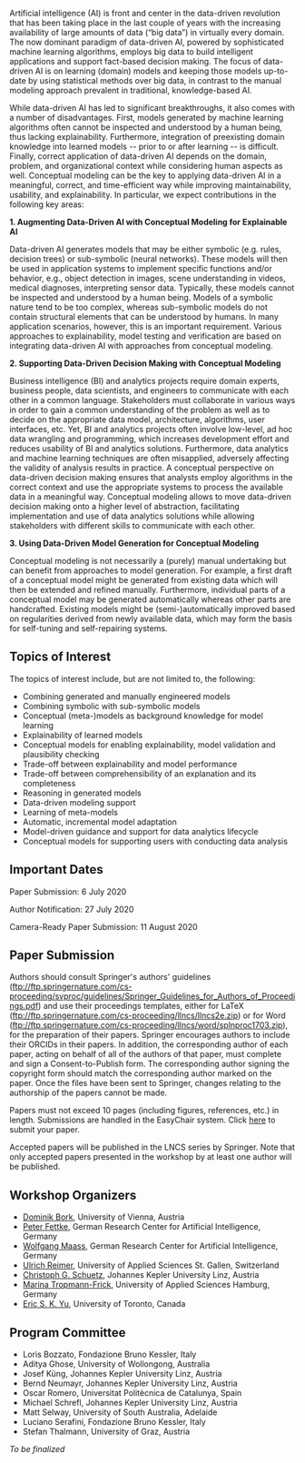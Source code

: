Artificial intelligence (AI) is front and center in the data-driven revolution that has been taking place in the last couple of years with the increasing availability of large amounts of data (“big data”) in virtually every domain. The now dominant paradigm of data-driven AI, powered by sophisticated machine learning algorithms, employs big data to build intelligent applications and support fact-based decision making. The focus of data-driven AI is on learning (domain) models and keeping those models up-to-date by using statistical methods over big data, in contrast to the manual modeling approach prevalent in traditional, knowledge-based AI.

While data-driven AI has led to significant breakthroughs, it also comes with a number of disadvantages. First, models generated by machine learning algorithms often cannot be inspected and understood by a human being, thus lacking explainability. Furthermore, integration of preexisting domain knowledge into learned models -- prior to or after learning -- is difficult. Finally, correct application of data-driven AI depends on the domain, problem, and organizational context while considering human aspects as well. Conceptual modeling can be the key to applying data-driven AI in a meaningful, correct, and time-efficient way while improving maintainability, usability, and explainability. In particular, we expect contributions in the following key areas:

**1. Augmenting Data-Driven AI with Conceptual Modeling for Explainable AI**

Data-driven AI generates models that may be either symbolic (e.g. rules, decision trees) or sub-symbolic (neural networks). These models will then be used in application systems to implement specific functions and/or behavior, e.g., object detection in images, scene understanding in videos, medical diagnoses, interpreting sensor data. Typically, these models cannot be inspected and understood by a human being. Models of a symbolic nature tend to be too complex, whereas sub-symbolic models do not contain structural elements that can be understood by humans. In many application scenarios, however, this is an important requirement. Various approaches to explainability, model testing and verification are based on integrating data-driven AI with approaches from conceptual modeling.

**2. Supporting Data-Driven Decision Making with Conceptual Modeling**

Business intelligence (BI) and analytics projects require domain experts, business people, data scientists, and engineers to communicate with each other in a common language. Stakeholders must collaborate in various ways in order to gain a common understanding of the problem as well as to decide on the appropriate data model, architecture, algorithms, user interfaces, etc. Yet, BI and analytics projects often involve low-level, ad hoc data wrangling and programming, which increases development effort and reduces usability of BI and analytics solutions. Furthermore, data analytics and machine learning techniques are often misapplied, adversely affecting the validity of analysis results in practice. A conceptual perspective on data-driven decision making ensures that analysts employ algorithms in the correct context and use the appropriate systems to process the available data in a meaningful way. Conceptual modeling allows to move data-driven decision making onto a higher level of abstraction, facilitating implementation and use of data analytics solutions while allowing stakeholders with different skills to communicate with each other.

**3. Using Data-Driven Model Generation for Conceptual Modeling**

Conceptual modeling is not necessarily a (purely) manual undertaking but can benefit from approaches to model generation. For example, a first draft of a conceptual model might be generated from existing data which will then be extended and refined manually. Furthermore, individual parts of a conceptual model may be generated automatically whereas other parts are handcrafted. Existing models might be (semi-)automatically improved based on regularities derived from newly available data, which may form the basis for self-tuning and self-repairing systems.

Topics of Interest
----
The topics of interest include, but are not limited to, the following:

- Combining generated and manually engineered models
- Combining symbolic with sub-symbolic models
- Conceptual (meta-)models as background knowledge for model learning
- Explainability of learned models
- Conceptual models for enabling explainability, model validation and plausibility checking
- Trade-off between explainability and model performance
- Trade-off between comprehensibility of an explanation and its completeness
- Reasoning in generated models
- Data-driven modeling support
- Learning of meta-models
- Automatic, incremental model adaptation
- Model-driven guidance and support for data analytics lifecycle
- Conceptual models for supporting users with conducting data analysis

Important Dates
----
Paper Submission: 6 July 2020

Author Notification: 27 July 2020

Camera-Ready Paper Submission: 11 August 2020 

Paper Submission
----
Authors should consult Springer's authors' guidelines (ftp://ftp.springernature.com/cs-proceeding/svproc/guidelines/Springer_Guidelines_for_Authors_of_Proceedings.pdf) and use their proceedings templates, either for LaTeX (ftp://ftp.springernature.com/cs-proceeding/llncs/llncs2e.zip) or for Word (ftp://ftp.springernature.com/cs-proceeding/llncs/word/splnproc1703.zip), for the preparation of their papers. Springer encourages authors to include their ORCIDs in their papers. In addition, the corresponding author of each paper, acting on behalf of all of the authors of that paper, must complete and sign a Consent-to-Publish form. The corresponding author signing the copyright form should match the corresponding author marked on the paper. Once the files have been sent to Springer, changes relating to the authorship of the papers cannot be made.

Papers must not exceed 10 pages (including figures, references, etc.) in length. Submissions are handled in the EasyChair system. Click [here](https://easychair.org/conferences/?conf=cmai2020) to submit your paper.

Accepted papers will be published in the LNCS series by Springer. Note that only accepted papers presented in the workshop by at least one author will be published.

Workshop Organizers
----

- [Dominik Bork](http://homepage.dke.univie.ac.at/bork/), University of Vienna, Austria
- [Peter Fettke](https://www.dfki.de/web/ueber-uns/mitarbeiter/person/pefe01/), German Research Center for Artificial Intelligence, Germany
- [Wolfgang Maass](http://iss.uni-saarland.de/de/team/detail/wolfgang/maass/), German Research Center for Artificial Intelligence, Germany
- [Ulrich Reimer](http://www.ulrichreimer.net/), University of Applied Sciences St. Gallen, Switzerland
- [Christoph G. Schuetz](http://christoph.schuetz.ws/), Johannes Kepler University Linz, Austria
- [Marina Tropmann-Frick](https://www.haw-hamburg.de/beschaeftigte/detailansicht/name/marina-tropmann-frick.html), University of Applied Sciences Hamburg, Germany
- [Eric S. K. Yu](http://www.cs.toronto.edu/~eric/), University of Toronto, Canada

Program Committee
----
- Loris Bozzato, Fondazione Bruno Kessler, Italy
- Aditya Ghose, University of Wollongong, Australia
- Josef Küng, Johannes Kepler University Linz, Austria
- Bernd Neumayr, Johannes Kepler University Linz, Austria
- Oscar Romero, Universitat Politècnica de Catalunya, Spain
- Michael Schrefl, Johannes Kepler University Linz, Austria
- Matt Selway, University of South Australia, Adelaide
- Luciano Serafini, Fondazione Bruno Kessler, Italy
- Stefan Thalmann, University of Graz, Austria

*To be finalized*


